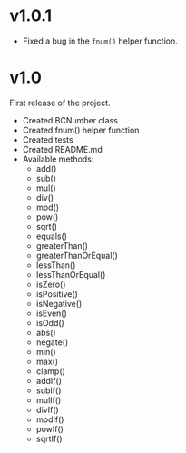 # v1.0.1

- Fixed a bug in the `fnum()` helper function.

# v1.0

First release of the project.

- Created BCNumber class
- Created fnum() helper function
- Created tests
- Created README.md
- Available methods:
  - add()
  - sub()
  - mul()
  - div()
  - mod()
  - pow()
  - sqrt()
  - equals()
  - greaterThan()
  - greaterThanOrEqual()
  - lessThan()
  - lessThanOrEqual()
  - isZero()
  - isPositive()
  - isNegative()
  - isEven()
  - isOdd()
  - abs()
  - negate()
  - min()
  - max()
  - clamp()
  - addIf()
  - subIf()
  - mulIf()
  - divIf()
  - modIf()
  - powIf()
  - sqrtIf()